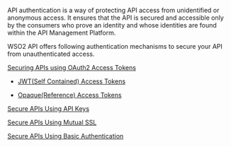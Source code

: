 API authentication is a way of protecting API access from unidentified or anonymous access. It ensures that the API is secured and accessible only by the consumers who prove an identity and whose identities are found within the API Management Platform. 

WSO2 API offers following authentication mechanisms to secure your API from unauthenticated access.

[Securing APIs using OAuth2 Access Tokens]({{base_path}}/Learn/APISecurity/APIAuthentication/secure-apis-using-oauth2-tokens)

   - [JWT(Self Contained) Access Tokens]({{base_path}}/Learn/APISecurity/OAuth2DeepDive/AccessTokenTypes/jwt-tokens)
    
   - [Opaque(Reference) Access Tokens]({{base_path}}/Learn/APISecurity/OAuth2DeepDive/AccessTokenTypes/opaque-tokens)

[Secure APIs Using API Keys]({{base_path}}/Learn/APISecurity/APIAuthentication/secure-apis-using-api-keys)

[Secure APIs Using Mutual SSL]({{base_path}}/Learn/APISecurity/APIAuthentication/secure-apis-using-mutual-ssl)

[Secure APIs Using Basic Authentication]({{base_path}}/Learn/APISecurity/APIAuthentication/secure-apis-using-basic-authentication)







